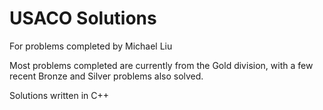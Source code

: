 # USACO Solutions
For problems completed by Michael Liu

Most problems completed are currently from the Gold division, with a few recent Bronze and Silver problems also solved.

Solutions written in C++